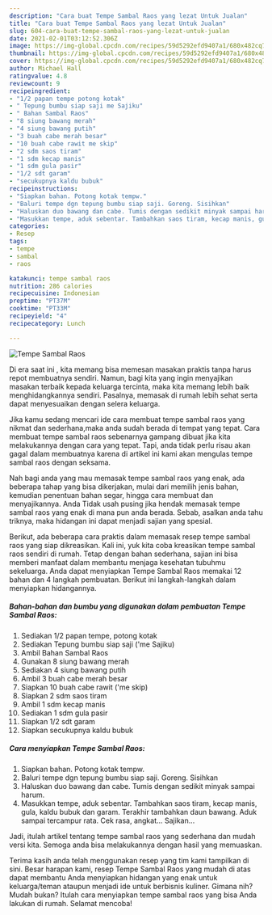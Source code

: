 ```yaml
---
description: "Cara buat Tempe Sambal Raos yang lezat Untuk Jualan"
title: "Cara buat Tempe Sambal Raos yang lezat Untuk Jualan"
slug: 604-cara-buat-tempe-sambal-raos-yang-lezat-untuk-jualan
date: 2021-02-01T03:12:52.306Z
image: https://img-global.cpcdn.com/recipes/59d5292efd9407a1/680x482cq70/tempe-sambal-raos-foto-resep-utama.jpg
thumbnail: https://img-global.cpcdn.com/recipes/59d5292efd9407a1/680x482cq70/tempe-sambal-raos-foto-resep-utama.jpg
cover: https://img-global.cpcdn.com/recipes/59d5292efd9407a1/680x482cq70/tempe-sambal-raos-foto-resep-utama.jpg
author: Michael Hall
ratingvalue: 4.8
reviewcount: 9
recipeingredient:
- "1/2 papan tempe potong kotak"
- " Tepung bumbu siap saji me Sajiku"
- " Bahan Sambal Raos"
- "8 siung bawang merah"
- "4 siung bawang putih"
- "3 buah cabe merah besar"
- "10 buah cabe rawit me skip"
- "2 sdm saos tiram"
- "1 sdm kecap manis"
- "1 sdm gula pasir"
- "1/2 sdt garam"
- "secukupnya kaldu bubuk"
recipeinstructions:
- "Siapkan bahan. Potong kotak tempw."
- "Baluri tempe dgn tepung bumbu siap saji. Goreng. Sisihkan"
- "Haluskan duo bawang dan cabe. Tumis dengan sedikit minyak sampai harum."
- "Masukkan tempe, aduk sebentar. Tambahkan saos tiram, kecap manis, gula, kaldu bubuk dan garam. Terakhir tambahkan daun bawang. Aduk sampai tercampur rata. Cek rasa, angkat... Sajikan..."
categories:
- Resep
tags:
- tempe
- sambal
- raos

katakunci: tempe sambal raos 
nutrition: 286 calories
recipecuisine: Indonesian
preptime: "PT37M"
cooktime: "PT33M"
recipeyield: "4"
recipecategory: Lunch

---
```



![Tempe Sambal Raos](https://img-global.cpcdn.com/recipes/59d5292efd9407a1/680x482cq70/tempe-sambal-raos-foto-resep-utama.jpg)

Di era  saat ini , kita memang bisa memesan masakan praktis tanpa harus repot membuatnya sendiri. Namun, bagi kita yang ingin menyajikan masakan terbaik kepada keluarga tercinta, maka kita memang lebih baik menghidangkannya sendiri. Pasalnya, memasak di rumah lebih sehat serta dapat menyesuaikan dengan selera keluarga.

Jika kamu sedang mencari ide cara membuat tempe sambal raos yang nikmat dan sederhana,maka anda sudah berada di tempat yang tepat. Cara membuat tempe sambal raos  sebenarnya gampang dibuat jika kita melakukannya dengan cara yang tepat. Tapi, anda tidak perlu risau akan gagal dalam membuatnya 
karena di artikel ini kami akan mengulas tempe sambal raos dengan seksama.  



Nah bagi anda yang mau memasak tempe sambal raos yang enak, ada beberapa tahap yang bisa dikerjakan, mulai dari memilih jenis bahan, kemudian penentuan bahan segar, hingga cara membuat dan menyajikannya. Anda Tidak usah pusing jika hendak memasak tempe sambal raos yang enak di mana pun anda berada. Sebab, asalkan anda  tahu triknya, maka hidangan ini dapat menjadi sajian yang spesial.

Berikut, ada beberapa cara praktis  dalam memasak resep tempe sambal raos yang siap dikreasikan. Kali ini, yuk kita coba kreasikan tempe sambal raos sendiri di rumah. Tetap dengan bahan sederhana, sajian ini bisa memberi manfaat dalam membantu menjaga kesehatan tubuhmu sekeluarga. Anda dapat menyiapkan Tempe Sambal Raos memakai 12 bahan dan 4 langkah pembuatan. Berikut ini langkah-langkah dalam menyiapkan hidangannya.

<!--inarticleads1-->

##### Bahan-bahan dan bumbu yang digunakan dalam pembuatan Tempe Sambal Raos:

1. Sediakan 1/2 papan tempe, potong kotak
1. Sediakan  Tepung bumbu siap saji (&#39;me Sajiku)
1. Ambil  Bahan Sambal Raos
1. Gunakan 8 siung bawang merah
1. Sediakan 4 siung bawang putih
1. Ambil 3 buah cabe merah besar
1. Siapkan 10 buah cabe rawit (&#39;me skip)
1. Siapkan 2 sdm saos tiram
1. Ambil 1 sdm kecap manis
1. Sediakan 1 sdm gula pasir
1. Siapkan 1/2 sdt garam
1. Siapkan secukupnya kaldu bubuk




<!--inarticleads2-->

##### Cara menyiapkan Tempe Sambal Raos:

1. Siapkan bahan. Potong kotak tempw.
1. Baluri tempe dgn tepung bumbu siap saji. Goreng. Sisihkan
1. Haluskan duo bawang dan cabe. Tumis dengan sedikit minyak sampai harum.
1. Masukkan tempe, aduk sebentar. Tambahkan saos tiram, kecap manis, gula, kaldu bubuk dan garam. Terakhir tambahkan daun bawang. Aduk sampai tercampur rata. Cek rasa, angkat... Sajikan...




Jadi, itulah artikel tentang  tempe sambal raos  yang sederhana dan mudah versi kita. Semoga anda bisa melakukannya dengan hasil yang memuaskan. 

Terima kasih anda telah menggunakan resep yang tim kami tampilkan di sini. Besar harapan kami, resep  Tempe Sambal Raos yang mudah di atas dapat membantu Anda menyiapkan hidangan yang enak untuk keluarga/teman ataupun menjadi ide untuk berbisnis kuliner. Gimana nih? Mudah bukan? Itulah cara menyiapkan tempe sambal raos yang bisa Anda lakukan di rumah. Selamat mencoba!

